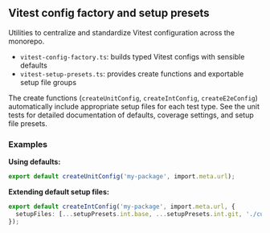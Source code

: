 ## Vitest config factory and setup presets

Utilities to centralize and standardize Vitest configuration across the monorepo.

- `vitest-config-factory.ts`: builds typed Vitest configs with sensible defaults
- `vitest-setup-presets.ts`: provides create functions and exportable setup file groups

The create functions (`createUnitConfig`, `createIntConfig`, `createE2eConfig`) automatically include appropriate setup files for each test type. See the unit tests for detailed documentation of defaults, coverage settings, and setup file presets.

### Examples

**Using defaults:**

```ts
export default createUnitConfig('my-package', import.meta.url);
```

**Extending default setup files:**

```ts
export default createIntConfig('my-package', import.meta.url, {
  setupFiles: [...setupPresets.int.base, ...setupPresets.int.git, './custom-setup.ts'],
});
```
